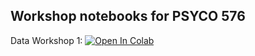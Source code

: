 ## Workshop notebooks for PSYCO 576

Data Workshop 1: [![Open In Colab](https://colab.research.google.com/assets/colab-badge.svg)](https://colab.research.google.com/github/simpleParadox/PSYCO-576-Fall-2020/blob/master/PSYCO_576_ML_for_Psychology_DW_1.ipynb)
